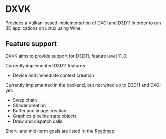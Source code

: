# DXVK
Provides a Vulkan-based implementation of DXGI and D3D11 in order to run 3D applications on Linux using Wine.

## Feature support
DXVK aims to provide support for D3D11, feature level 11_0.

Currently implemented D3D11 features:
- Device and immediate context creation

Currently implemented in the backend, but not wired up to D3D11 and DXGI yet:
- Swap chain
- Shader creation
- Buffer and image creation
- Graphics pipeline state objects
- Draw and dispatch calls

Short- and mid-term goals are listed in the [Roadmap](https://github.com/doitsujin/dxvk/wiki/Roadmap).